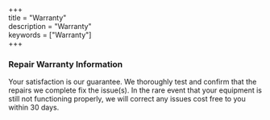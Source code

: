 +++  
title = "Warranty"  
description = "Warranty"  
keywords = ["Warranty"]  
+++  

### Repair Warranty Information  

Your satisfaction is our guarantee. We thoroughly test and confirm that the repairs we complete fix the issue(s). In the rare event that your equipment is still not functioning properly, we will correct any issues cost free to you within 30 days.

&nbsp;
